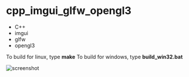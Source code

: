 # cpp_imgui_glfw_opengl3

- C++
- imgui
- glfw
- opengl3

To build for linux, type <b>make</b>
To build for windows, type <b>build_win32.bat</b>


<img src="https://i.imgur.com/vv0loKQ.png" alt="screenshot">
